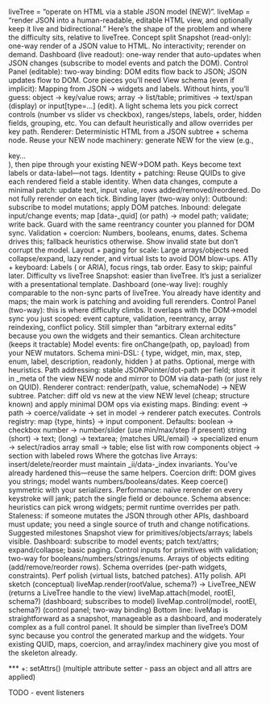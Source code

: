 liveTree = “operate on HTML via a stable JSON model (NEW)”.
liveMap = “render JSON into a human-readable, editable HTML view, and optionally keep it live and bidirectional.”
Here’s the shape of the problem and where the difficulty sits, relative to liveTree.
Concept split
Snapshot (read-only): one-way render of a JSON value to HTML. No interactivity; rerender on demand.
Dashboard (live readout): one-way render that auto-updates when JSON changes (subscribe to model events and patch the DOM).
Control Panel (editable): two-way binding: DOM edits flow back to JSON; JSON updates flow to DOM.
Core pieces you’ll need
View schema (even if implicit):
Mapping from JSON → widgets and labels. Without hints, you’ll guess:
object → key/value rows;
array → list/table;
primitives → text/span (display) or input[type=…] (edit).
A light schema lets you pick correct controls (number vs slider vs checkbox), ranges/steps, labels, order, hidden fields, grouping, etc. You can default heuristically and allow overrides per key path.
Renderer:
Deterministic HTML from a JSON subtree + schema node. Reuse your NEW node machinery: generate NEW for the view (e.g., <div class=row><span class=label>key</span><span class=value>…</span></div>), then pipe through your existing NEW→DOM path. Keys become text labels or data-label—not tags.
Identity + patching:
Reuse QUIDs to give each rendered field a stable identity. When data changes, compute a minimal patch: update text, input value, rows added/removed/reordered. Do not fully rerender on each tick.
Binding layer (two-way only):
Outbound: subscribe to model mutations; apply DOM patches.
Inbound: delegate input/change events; map [data-_quid] (or path) → model path; validate; write back. Guard with the same reentrancy counter you planned for DOM sync.
Validation + coercion:
Numbers, booleans, enums, dates. Schema drives this; fallback heuristics otherwise. Show invalid state but don’t corrupt the model.
Layout + paging for scale:
Large arrays/objects need collapse/expand, lazy render, and virtual lists to avoid DOM blow-ups.
A11y + keyboard:
Labels (<label for=…> or ARIA), focus rings, tab order. Easy to skip; painful later.
Difficulty vs liveTree
Snapshot: easier than liveTree. It’s just a serializer with a presentational template.
Dashboard (one-way live): roughly comparable to the non-sync parts of liveTree. You already have identity and maps; the main work is patching and avoiding full rerenders.
Control Panel (two-way): this is where difficulty climbs. It overlaps with the DOM→model sync you just scoped: event capture, validation, reentrancy, array reindexing, conflict policy. Still simpler than “arbitrary external edits” because you own the widgets and their semantics.
Clean architecture (keeps it tractable)
Model events: fire onChange(path, op, payload) from your NEW mutators.
Schema mini-DSL: { type, widget, min, max, step, enum, label, description, readonly, hidden } at paths. Optional, merge with heuristics.
Path addressing: stable JSONPointer/dot-path per field; store it in _meta of the view NEW node and mirror to DOM via data-path (or just rely on QUID).
Renderer contract: render(path, value, schemaNode) -> NEW subtree.
Patcher: diff old vs new at the view NEW level (cheap; structure known) and apply minimal DOM ops via existing maps.
Binding: event → path → coerce/validate → set in model → renderer patch executes.
Controls registry: map {type, hints} → input component. Defaults:
boolean → checkbox
number → number/slider (use min/max/step if present)
string (short) → text; (long) → textarea; (matches URL/email) → specialized
enum → select/radios
array<object> small → table; else list with row components
object → section with labeled rows
Where the gotchas live
Arrays: insert/delete/reorder must maintain _ii/data-_index invariants. You’ve already hardened this—reuse the same helpers.
Coercion drift: DOM gives you strings; model wants numbers/booleans/dates. Keep coerce() symmetric with your serializers.
Performance: naïve rerender on every keystroke will jank; patch the single field or debounce.
Schema absence: heuristics can pick wrong widgets; permit runtime overrides per path.
Staleness: if someone mutates the JSON through other APIs, dashboard must update; you need a single source of truth and change notifications.
Suggested milestones
Snapshot view for primitives/objects/arrays; labels visible.
Dashboard: subscribe to model events; patch text/attrs; expand/collapse; basic paging.
Control inputs for primitives with validation; two-way for booleans/numbers/strings/enums.
Arrays of objects editing (add/remove/reorder rows).
Schema overrides (per-path widgets, constraints).
Perf polish (virtual lists, batched patches).
A11y polish.
API sketch (conceptual)
liveMap.render(rootValue, schema?) -> LiveTree_NEW (returns a LiveTree handle to the view)
liveMap.attach(model, rootEl, schema?) (dashboard; subscribes to model)
liveMap.control(model, rootEl, schema?) (control panel; two-way binding)
Bottom line: liveMap is straightforward as a snapshot, manageable as a dashboard, and moderately complex as a full control panel. It should be simpler than liveTree’s DOM sync because you control the generated markup and the widgets. Your existing QUID, maps, coercion, and array/index machinery give you most of the skeleton already.

*** +: setAttrs() (multiple attribute setter - pass an object and all attrs are applied)

TODO - event listeners
